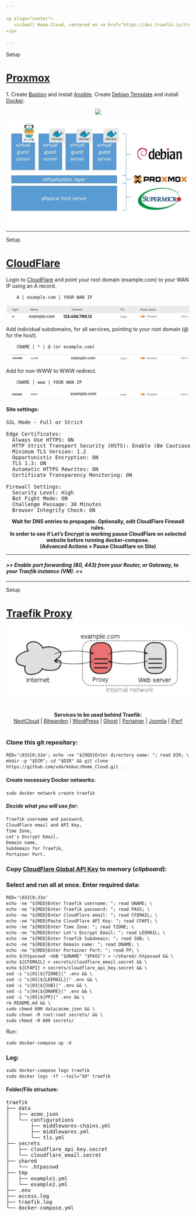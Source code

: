 ```yaml
---

<p align="center">
   <i>Small Home-Cloud, centered on <a href="https://doc.traefik.io/traefik/getting-started/quick-start/">Traefik Proxy</a>, using <a href="https://pve.proxmox.com/pve-docs/pve-admin-guide.html">Proxmox</a>, <a href="https://www.debian.org/doc/">Debian</a> and <a href="https://docs.docker.com/">Docker</a>.</i>
</p>  

---
```

  
Setup
# <a href="https://github.com/vdarkobar/shared/blob/main/Proxmox.md#proxmox">Proxmox</a>
  
<p align="left">
  1. Create <a href="https://github.com/vdarkobar/shared/blob/main/Bastion.md#bastion">Bastion</a> and 
  install <a href="https://github.com/vdarkobar/Playbooks#ansible">Ansible</a>. 
  Create <a href="https://github.com/vdarkobar/shared/blob/main/Debian.md#debian">Debian Template</a> and 
  install <a href="https://github.com/vdarkobar/shared/blob/main/Docker.md#docker">Docker</a>.
</p>
  
<p align="center">
  <img src="https://github.com/vdarkobar/shared/blob/main/bastion.webp">
</p>
  
<p align="center">
  <img src="https://github.com/vdarkobar/misc/blob/main/infrastructure.webp">
</p>
  
--- 
  
Setup
# <a href="https://github.com/vdarkobar/Home_Cloud/blob/main/README.md#cloudflare">CloudFlare</a>  
  
Login to <a href="https://www.cloudflare.com/">CloudFlare</a> and point your root domain (example.com) to your WAN IP using an A record.  
```
    A | example.com | YOUR WAN IP
```
<p align="center">
  <img src="https://github.com/vdarkobar/misc/blob/main/A-record.webp">
</p>
  
Add individual subdomains, for all services, pointing to your root domain (@ for the host).  
```
    CNAME | * | @ (or example.com)
```
<p align="center">
  <img src="https://github.com/vdarkobar/misc/blob/main/sub-domain.webp">
</p>
  
Add for non-WWW to WWW redirect.  
```
    CNAME | www | YOUR WAN IP
```
<p align="center">
  <img src="https://github.com/vdarkobar/misc/blob/main/www.webp">
</p>
  
#### Site settings:  

<pre>
SSL Mode - Full or Strict  

Edge Certificates:  
  Always Use HTTPS: ON  
  HTTP Strict Transport Security (HSTS): Enable (Be Cautious)  
  Minimum TLS Version: 1.2  
  Opportunistic Encryption: ON  
  TLS 1.3: ON  
  Automatic HTTPS Rewrites: ON  
  Certificate Transparency Monitoring: ON  

Firewall Settings:  
  Security Level: High  
  Bot Fight Mode: ON  
  Challenge Passage: 30 Minutes  
  Browser Integrity Check: ON  
</pre>
  
<p align="center">
  <b> Wait for DNS entries to propagate. Optionally, edit CloudFlare Firewall rules. </b><br>
  <b> In order to see if Let’s Encrypt is working pause CloudFlare on selected website before running docker-compose. </b><br>
  <b> (Advanced Actions > Pause Cloudflare on Site) </b><br>
</p>
  
---
#### *>> Enable port forwarding (80, 443) from your Router, or Gateway, to your Traefik instance (VM). <<*
--- 
  
Setup
# <a href="https://github.com/vdarkobar/Home_Cloud#traefik-proxy">Traefik Proxy</a>  
<p align="center">
  <img src="https://github.com/vdarkobar/misc/blob/main/reverse-proxy.png">
  <br><br>
</p>
<p align="center">
  <b>Services to be used behind Traefik:</b><br>
  <a href="https://github.com/vdarkobar/NextCloud#nextcloud">NextCloud</a> |
  <a href="https://github.com/vdarkobar/Bitwarden#bitwarden">Bitwarden</a> |
  <a href="https://github.com/vdarkobar/WordPress#wordpress">WordPress</a> |
  <a href="https://github.com/vdarkobar/Ghost-blog">Ghost</a> |
  <a href="https://github.com/vdarkobar/Portainer">Portainer</a> |
  <a href="https://github.com/vdarkobar/Portainer">Joomla</a> |
  <a href="https://github.com/vdarkobar/Portainer">iPerf</a>  
  <br><br>
</p>  
  
### Clone this git repository:
```
RED='\033[0;31m'; echo -ne "${RED}Enter directory name: "; read DIR; \
mkdir -p "$DIR"; cd "$DIR" && git clone https://github.com/vdarkobar/Home_Cloud.git .
```
  
#### Create necessary Docker networks:  
```
sudo docker network create traefik
```
<!--- Commented out
*option: custom Docker networks (specify the gateway and subnet to use).*
```
sudo docker network create --gateway 192.168.90.1 --subnet 192.168.90.0/24 traefik  
```
*option: set static ip to your service(s).*
```

    networks:
      traefik:
        ipv4_address: 192.168.90.254
```
--->
  
#### *Decide what you will use for*:
```
Traefik username and password, 
CloudFlare email and API Key, 
Time Zone, 
Let's Encrypt Email, 
Domain name, 
Subdomain for Traefik,
Portainer Port.
```
  
### Copy <a href="https://dash.cloudflare.com/profile/api-tokens">CloudFlare Global API Key</a> to memory (*clipboard*):
  
### Select and run all at once. Enter required data:
```
RED='\033[0;31m'
echo -ne "${RED}Enter Traefik username: "; read UNAME; \
echo -ne "${RED}Enter Traefik password: "; read PASS; \
echo -ne "${RED}Enter CloudFlare email: "; read CFEMAIL; \
echo -ne "${RED}Paste CloudFlare API Key: "; read CFAPI; \
echo -ne "${RED}Enter Time Zone: "; read TZONE; \
echo -ne "${RED}Enter Let's Encrypt Email: "; read LEEMAIL; \
echo -ne "${RED}Enter Traefik Subdomain: "; read SUB; \
echo -ne "${RED}Enter Domain name: "; read DNAME; \
echo -ne "${RED}Enter Portainer Port: "; read PP; \
echo $(htpasswd -nbB "$UNAME" "$PASS") > ~/shared/.htpasswd && \
echo ${CFEMAIL} > secrets/cloudflare_email.secret && \
echo ${CFAPI} > secrets/cloudflare_api_key.secret && \
sed -i "s|01|${TZONE}|" .env && \
sed -i "s|02|${LEEMAIL}|" .env && \
sed -i "s|03|${SUB}|" .env && \
sed -i "s|04|${DNAME}|" .env && \
sed -i "s|05|${PP}|" .env && \
rm README.md && \
sudo chmod 600 data/acme.json && \
sudo chown -R root:root secrets/ && \
sudo chmod -R 600 secrets/
```
Run:
```
sudo docker-compose up -d
```
### Log:
```
sudo docker-compose logs traefik
sudo docker logs -tf --tail="50" traefik
```
  
#### Folder/File structure:  

<pre>
traefik
├── data
│   ├── acme.json
│   └── configurations
│       ├── middlewares-chains.yml
│       ├── middlewares.yml
│       └── tls.yml
├── secrets
│   ├── cloudflare_api_key.secret
│   └── cloudflare_email.secret
├── shared
│   └── .htpasswd
├── tmp
│   ├── example1.yml
│   └── example2.yml
├── .env
├── access.log
├── traefik.log
└── docker-compose.yml
</pre>
  
<!--- Commented out
<p align="center">
  <b>Resources:</b><br>
  <a href="https://www.smarthomebeginner.com/traefik-2-docker-tutorial/">Link 1</a> |
  <a href="https://github.com/htpcBeginner/docker-traefik">Link 2</a> |
  <a href="https://github.com/CVJoint/traefik2">Link 3</a> |
  <a href="https://tech.aufomm.com/">Link 4</a> |
  <a href="https://goneuland.de/">Link 5</a> |
  <a href="https://github.com/adam-p/markdown-here/wiki/Markdown-Cheatsheet">Link 6</a>
  <br><br>
</p>
--->
